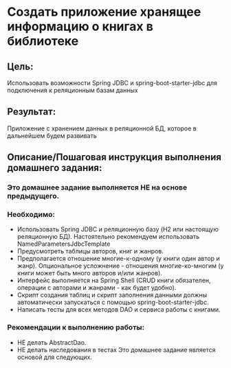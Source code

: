 ﻿# Создать приложение хранящее информацию о книгах в библиотеке

## Цель:
Использовать возможности Spring JDBC и spring-boot-starter-jdbc для подключения к реляционным базам данных

## Результат: 
Приложение с хранением данных в реляционной БД, которое в дальнейшем будем развивать

## Описание/Пошаговая инструкция выполнения домашнего задания:

### Это домашнее задание выполняется НЕ на основе предыдущего.

### Необходимо:

* Использовать Spring JDBC и реляционную базу (H2 или настоящую реляционную БД). Настоятельно рекомендуем использовать NamedParametersJdbcTemplate
* Предусмотреть таблицы авторов, книг и жанров.
* Предполагается отношение многие-к-одному (у книги один автор и жанр). Опциональное усложнение - отношения многие-ко-многим (у книги может быть много авторов и/или жанров).
* Интерфейс выполняется на Spring Shell (CRUD книги обязателен, операции с авторами и жанрами - как будет удобно).
* Скрипт создания таблиц и скрипт заполнения данными должны автоматически запускаться с помощью spring-boot-starter-jdbc.
* Написать тесты для всех методов DAO и сервиса работы с книгами.

### Рекомендации к выполнению работы:
* НЕ делать AbstractDao.
* НЕ делать наследования в тестах Это домашнее задание является основой для следующих.



